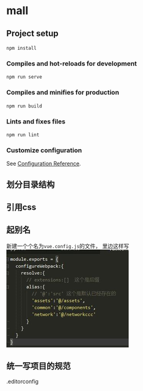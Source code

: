 # mall

## Project setup
```
npm install
```
### Compiles and hot-reloads for development
```
npm run serve
```

### Compiles and minifies for production
```
npm run build
```

### Lints and fixes files
```
npm run lint
```

### Customize configuration
See [Configuration Reference](https://cli.vuejs.org/config/).

## 划分目录结构
## 引用css

## 起别名
新建一个个名为`vue.config.js`的文件，
里边这样写![起别名](README_files/1.jpg)
## 统一写项目的规范
.editorconfig